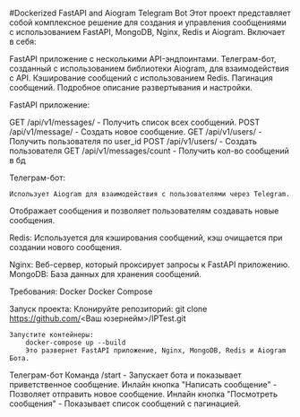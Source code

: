 #Dockerized FastAPI and Aiogram Telegram Bot
Этот проект представляет собой комплексное решение для создания и управления сообщениями с использованием FastAPI, MongoDB, Nginx, Redis и Aiogram. Включает в себя:

FastAPI приложение с несколькими API-эндпоинтами.
Телеграм-бот, созданный с использованием библиотеки Aiogram, для взаимодействия с API.
Кэширование сообщений с использованием Redis.
Пагинация сообщений.
Подробное описание развертывания и настройки.

FastAPI приложение:

GET /api/v1/messages/ - Получить список всех сообщений.
POST /api/v1/message/ - Создать новое сообщение.
GET /api/v1/users/ - Получить пользователя по user_id
POST /api/v1/users/ - Создать пользователя
GET /api/v1/messages/count - Получить кол-во сообщений в бд

Телеграм-бот:

    Использует Aiogram для взаимодействия с пользователями через Telegram.
Отображает сообщения и позволяет пользователям создавать новые сообщения.

Redis:
    Используется для кэширования сообщений, кэш очищается при создании нового сообщения.

Nginx:
    Веб-сервер, который проксирует запросы к FastAPI приложению.
MongoDB:
    База данных для хранения сообщений.

Требования:
    Docker
    Docker Compose

Запуск проекта:
    Клонируйте репозиторий:
    git clone https://github.com/<Ваш юзернейм>/IPTest.git

    Запустите контейнеры:
        docker-compose up --build
        Это развернет FastAPI приложение, Nginx, MongoDB, Redis и Aiogram Бота.



Телеграм-бот
Команда /start - Запускает бота и показывает приветственное сообщение.
Инлайн кнопка "Написать сообщение" - Позволяет отправить новое сообщение.
Инлайн кнопка "Посмотреть сообщения" - Показывает список сообщений с пагинацией.